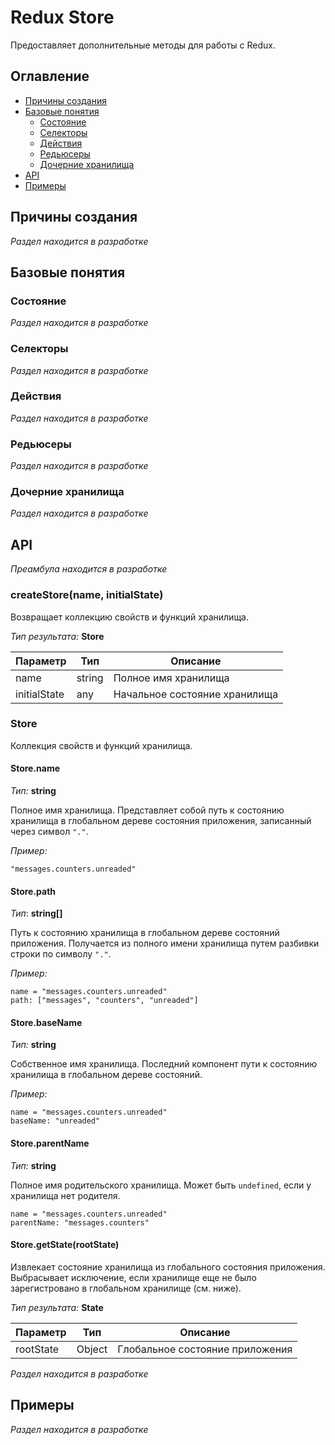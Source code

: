 # Redux Store

Предоставляет дополнительные методы для работы с Redux.

## Оглавление

- [Причины создания](#причины-создания)
- [Базовые понятия](#базовые-понятия)
  - [Состояние](#состояние)
  - [Селекторы](#селекторы)
  - [Действия](#действия)
  - [Редьюсеры](#редьюсеры)
  - [Дочерние хранилища](#дочерние-хранилища)
- [API](#api)
- [Примеры](#примеры)

## Причины создания

_Раздел находится в разработке_

## Базовые понятия

### Состояние

_Раздел находится в разработке_

### Селекторы

_Раздел находится в разработке_

### Действия

_Раздел находится в разработке_

### Редьюсеры

_Раздел находится в разработке_

### Дочерние хранилища

_Раздел находится в разработке_

## API

_Преамбула находится в разработке_

### createStore(name, initialState)

Возвращает коллекцию свойств и функций хранилища.

_Тип результата:_ **Store**

| Параметр     | Тип    | Описание                      |
| ------------ | ------ | ----------------------------- |
| name         | string | Полное имя хранилища          |
| initialState | any    | Начальное состояние хранилища |

### Store

Коллекция свойств и функций хранилища.

#### Store.name

_Тип:_ **string**

Полное имя хранилища. Представляет собой путь к состоянию хранилища в глобальном дереве состояния приложения, записанный через символ `"."`.

_Пример:_

`"messages.counters.unreaded"`

#### Store.path

_Тип_: **string[]**

Путь к состоянию хранилища в глобальном дереве состояний приложения. Получается из полного имени хранилища путем разбивки строки по символу `"."`.

_Пример:_

```
name = "messages.counters.unreaded"
path: ["messages", "counters", "unreaded"]
```

#### Store.baseName

_Тип:_ **string**

Собственное имя хранилища. Последний компонент пути к состоянию хранилища в глобальном дереве состояний.

_Пример:_

```
name = "messages.counters.unreaded"
baseName: "unreaded"
```

#### Store.parentName

_Тип:_ **string**

Полное имя родительского хранилища. Может быть `undefined`, если у хранилища
нет родителя.

```
name = "messages.counters.unreaded"
parentName: "messages.counters"
```

#### Store.getState(rootState)

Извлекает состояние хранилища из глобального состояния приложения. Выбрасывает исключение, если хранилище еще не было зарегистровано в глобальном хранилище (см. ниже).

_Тип результата:_ **State**

| Параметр  | Тип    | Описание                        |
| --------- | ------ | ------------------------------- |
| rootState | Object | Глобальное состояние приложения |

_Раздел находится в разработке_

## Примеры

_Раздел находится в разработке_

